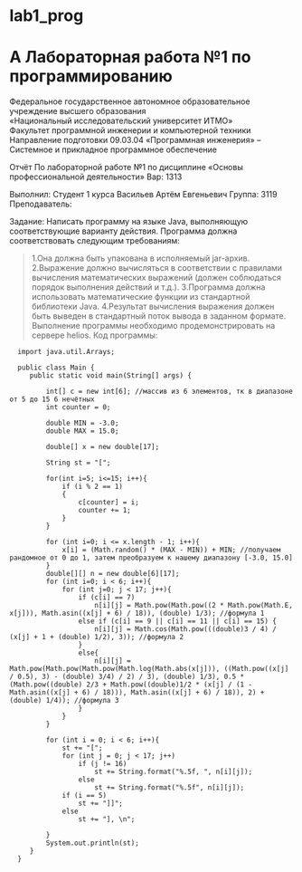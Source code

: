 # lab1_prog
# A Лабораторная работа №1 по программированию

Федеральное государственное автономное образовательное учреждение высшего образования<br />«Национальный исследовательский университет ИТМО»<br />Факультет программной инженерии и компьютерной техники<br />Направление подготовки 09.03.04 «Программная инженерия» – Системное и прикладное программное обеспечение







Отчёт
По лабораторной работе №1
по дисциплине «Основы профессиональной деятельности»
Вар: 1313




Выполнил:
Студент 1 курса
Васильев Артём Евгеньевич
Группа: 3119
Преподаватель:







Задание:
Написать программу на языке Java, выполняющую соответствующие варианту действия. Программа должна соответствовать следующим требованиям:
> 1.Она должна быть упакована в исполняемый jar-архив.
> 2.Выражение должно вычисляться в соответствии с правилами вычисления математических выражений (должен соблюдаться порядок выполнения действий и т.д.).
> 3.Программа должна использовать математические функции из стандартной библиотеки Java.
> 4.Результат вычисления выражения должен быть выведен в стандартный поток вывода в заданном формате.
Выполнение программы необходимо продемонстрировать на сервере helios.
Код программы:

      import java.util.Arrays;
      
      public class Main {
         public static void main(String[] args) {
      
             int[] c = new int[6]; //массив из 6 элементов, тк в диапазоне от 5 до 15 6 нечётных
             int counter = 0;
      
             double MIN = -3.0;
             double MAX = 15.0;
      
             double[] x = new double[17];
      
             String st = "[";
      
             for(int i=5; i<=15; i++){
                 if (i % 2 == 1)
                 {
                     c[counter] = i;
                     counter += 1;
                 }
             }
      
             for (int i=0; i <= x.length - 1; i++){
                 x[i] = (Math.random() * (MAX - MIN)) + MIN; //получаем рандомное от 0 до 1, затем преобразуем к нашему диапазону [-3.0, 15.0]
             }
             double[][] n = new double[6][17];
             for (int i=0; i < 6; i++){
                 for (int j=0; j < 17; j++){
                     if (c[i] == 7)
                         n[i][j] = Math.pow(Math.pow((2 * Math.pow(Math.E, x[j])), Math.asin((x[j] + 6) / 18)), (double) 1/3); //формула 1
                     else if (c[i] == 9 || c[i] == 11 || c[i] == 15) {
                         n[i][j] = Math.cos(Math.pow(((double)3 / 4) / (x[j] + 1 + (double) 1/2), 3)); //формула 2
                     }
                     else{
                         n[i][j] = Math.pow(Math.pow(Math.pow(Math.log(Math.abs(x[j])), ((Math.pow((x[j] / 0.5), 3) - (double) 3/4) / 2) / 3), (double) 1/3), 0.5 * (Math.pow((double) 2/3 + Math.pow((double)1/2 * (x[j] / (1 - Math.asin((x[j] + 6) / 18))), Math.asin((x[j] + 6) / 18)), 2) + (double) 1/4)); //формула 3
                     }
                 }
             }
      
             for (int i = 0; i < 6; i++){
                 st += "[";
                 for (int j = 0; j < 17; j++)
                     if (j != 16)
                         st += String.format("%.5f, ", n[i][j]);
                     else
                         st += String.format("%.5f", n[i][j]);
                 if (i == 5)
                     st += "]]";
                 else
                     st += "], \n";
      
             }
             System.out.println(st);
         }
      }

